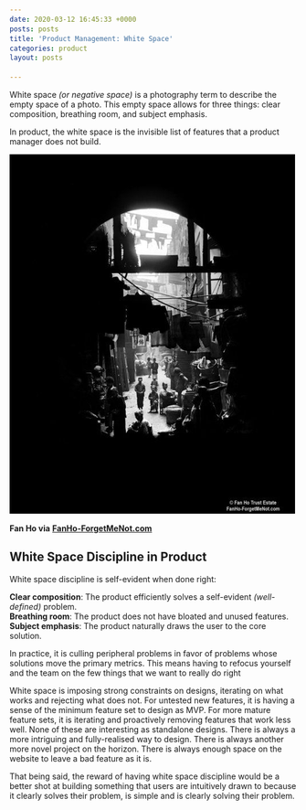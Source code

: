 ```yaml
---
date: 2020-03-12 16:45:33 +0000
posts: posts
title: 'Product Management: White Space'
categories: product
layout: posts

---
```

White space _(or negative space)_ is a photography term to describe the empty space of a photo. This empty space allows for three things: clear composition, breathing room, and subject emphasis.

In product, the white space is the invisible list of features that a product manager does not build.

![Fan Ho White Space](/uploads/1ccc3e98f2dac97d4312ea8cca85ccd5.jpg "Fan Ho White Space")

**Fan Ho via** [**FanHo-ForgetMeNot.com**]()

## White Space Discipline in Product

White space discipline is self-evident when done right:

**Clear composition**: The product efficiently solves a self-evident _(well-defined)_ problem.  
**Breathing room**: The product does not have bloated and unused features.   
**Subject emphasis**: The product naturally draws the user to the core solution.

In practice, it is culling peripheral problems in favor of problems whose solutions move the primary metrics. This means having to refocus yourself and the team on the few things that we want to really do right

White space is imposing strong constraints on designs, iterating on what works and rejecting what does not. For untested new features, it is having a sense of the minimum feature set to design as MVP. For more mature feature sets, it is iterating and proactively removing features that work less well. None of these are interesting as standalone designs. There is always a more intriguing and fully-realised way to design. There is always another more novel project on the horizon. There is always enough space on the website to leave a bad feature as it is. 

That being said, the reward of having white space discipline would be a better shot at building something that users are intuitively drawn to because it clearly solves their problem, is simple and is clearly solving their problem.